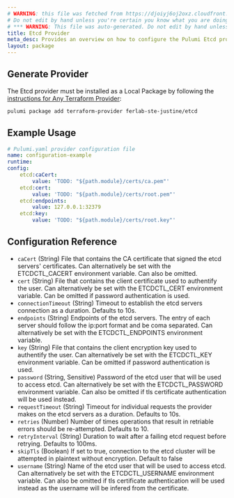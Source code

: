 ```yaml
---
# WARNING: this file was fetched from https://djoiyj6oj2oxz.cloudfront.net/docs/registry.opentofu.org/ferlab-ste-justine/etcd/0.11.0/index.md
# Do not edit by hand unless you're certain you know what you are doing!
# *** WARNING: This file was auto-generated. Do not edit by hand unless you're certain you know what you are doing! ***
title: Etcd Provider
meta_desc: Provides an overview on how to configure the Pulumi Etcd provider.
layout: package
---
```


## Generate Provider

The Etcd provider must be installed as a Local Package by following the [instructions for Any Terraform Provider](https://www.pulumi.com/registry/packages/terraform-provider/):

```bash
pulumi package add terraform-provider ferlab-ste-justine/etcd
```
## Example Usage

```yaml
# Pulumi.yaml provider configuration file
name: configuration-example
runtime:
config:
    etcd:caCert:
        value: 'TODO: "${path.module}/certs/ca.pem"'
    etcd:cert:
        value: 'TODO: "${path.module}/certs/root.pem"'
    etcd:endpoints:
        value: 127.0.0.1:32379
    etcd:key:
        value: 'TODO: "${path.module}/certs/root.key"'

```
## Configuration Reference

- `caCert` (String) File that contains the CA certificate that signed the etcd servers' certificates. Can alternatively be set with the ETCDCTL_CACERT environment variable. Can also be omitted.
- `cert` (String) File that contains the client certificate used to authentify the user. Can alternatively be set with the ETCDCTL_CERT environment variable. Can be omitted if password authentication is used.
- `connectionTimeout` (String) Timeout to establish the etcd servers connection as a duration. Defaults to 10s.
- `endpoints` (String) Endpoints of the etcd servers. The entry of each server should follow the ip:port format and be coma separated. Can alternatively be set with the ETCDCTL_ENDPOINTS environment variable.
- `key` (String) File that contains the client encryption key used to authentify the user. Can alternatively be set with the ETCDCTL_KEY environment variable. Can be omitted if password authentication is used.
- `password` (String, Sensitive) Password of the etcd user that will be used to access etcd. Can alternatively be set with the ETCDCTL_PASSWORD environment variable. Can also be omitted if tls certificate authentication will be used instead.
- `requestTimeout` (String) Timeout for individual requests the provider makes on the etcd servers as a duration. Defaults to 10s.
- `retries` (Number) Number of times operations that result in retriable errors should be re-attempted. Defaults to 10.
- `retryInterval` (String) Duration to wait after a failing etcd request before retrying. Defaults to 100ms.
- `skipTls` (Boolean) If set to true, connection to the etcd cluster will be attempted in plaintext without encryption. Default to false
- `username` (String) Name of the etcd user that will be used to access etcd. Can alternatively be set with the ETCDCTL_USERNAME environment variable. Can also be omitted if tls certificate authentication will be used instead as the username will be infered from the certificate.